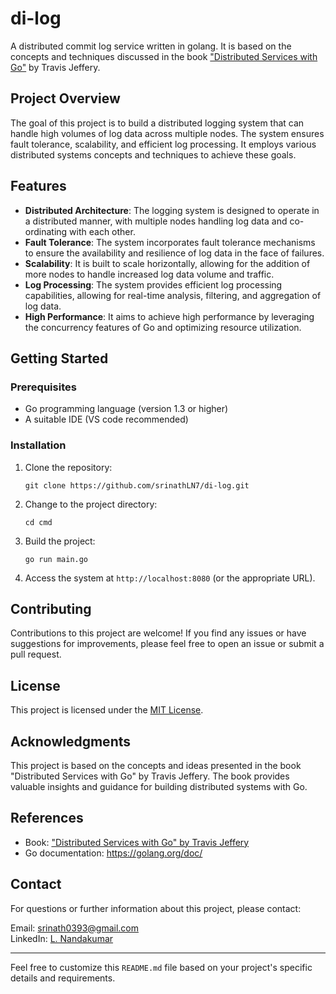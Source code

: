 # di-log
A distributed commit log service written in golang. It is based on the concepts and techniques discussed in the book ["Distributed Services with Go"](https://pragprog.com/titles/tjgo/distributed-services-with-go/) by Travis Jeffery.

## Project Overview

The goal of this project is to build a distributed logging system that can handle high volumes of log data across multiple nodes. The system ensures fault tolerance, scalability, and efficient log processing. It employs various distributed systems concepts and techniques to achieve these goals.

## Features

- **Distributed Architecture**: The logging system is designed to operate in a distributed manner, with multiple nodes handling log data and co-ordinating with each other.
- **Fault Tolerance**: The system incorporates fault tolerance mechanisms to ensure the availability and resilience of log data in the face of failures.
- **Scalability**: It is built to scale horizontally, allowing for the addition of more nodes to handle increased log data volume and traffic.
- **Log Processing**: The system provides efficient log processing capabilities, allowing for real-time analysis, filtering, and aggregation of log data.
- **High Performance**: It aims to achieve high performance by leveraging the concurrency features of Go and optimizing resource utilization.

## Getting Started

### Prerequisites

- Go programming language (version 1.3 or higher)
- A suitable IDE (VS code recommended) 

### Installation

1. Clone the repository:

   ```shell
   git clone https://github.com/srinathLN7/di-log.git
   ```

2. Change to the project directory:

   ```shell
   cd cmd
   ```

3. Build the project:

   ```shell
   go run main.go
   ```

4. Access the system at `http://localhost:8080` (or the appropriate URL).

## Contributing

Contributions to this project are welcome! If you find any issues or have suggestions for improvements, please feel free to open an issue or submit a pull request.

## License

This project is licensed under the [MIT License](LICENSE).

## Acknowledgments

This project is based on the concepts and ideas presented in the book "Distributed Services with Go" by Travis Jeffery. The book provides valuable insights and guidance for building distributed systems with Go.

## References

- Book: ["Distributed Services with Go" by Travis Jeffery](https://pragprog.com/titles/tjgo/distributed-services-with-go/)
- Go documentation: https://golang.org/doc/

## Contact

For questions or further information about this project, please contact:

Email: srinath0393@gmail.com  
LinkedIn: [L. Nandakumar](https://www.linkedin.com/in/lnandakumar/)

---

Feel free to customize this `README.md` file based on your project's specific details and requirements.
